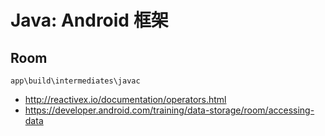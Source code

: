 # Java: Android 框架

## Room

 `app\build\intermediates\javac`

- http://reactivex.io/documentation/operators.html
- https://developer.android.com/training/data-storage/room/accessing-data



